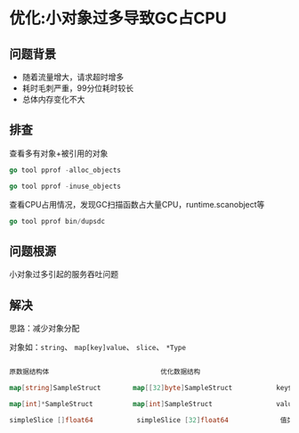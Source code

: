# 优化:小对象过多导致GC占CPU

## 问题背景
- 随着流量增大，请求超时增多
- 耗时毛刺严重，99分位耗时较长
- 总体内存变化不大

## 排查

查看多有对象+被引用的对象
```go
go tool pprof -alloc_objects

go tool pprof -inuse_objects

```
查看CPU占用情况，发现GC扫描函数占大量CPU，runtime.scanobject等
```go
go tool pprof bin/dupsdc
```
## 问题根源

小对象过多引起的服务吞吐问题


## 解决
思路：减少对象分配

对象如：`string`、 `map[key]value`、 `slice`、 
`*Type`

```go

原数据结构体                            优化数据结构                        优化点

map[string]SampleStruct        map[[32]byte]SampleStruct           key使用值类型避免对map遍历

map[int]*SampleStruct          map[int]SampleStruct                value使用值类型避免对map遍历

simpleSlice []float64           simpleSlice [32]float64             值类型代替对象类型
```




